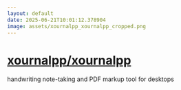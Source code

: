 ```yaml
---
layout: default
date: 2025-06-21T10:01:12.378904
image: assets/xournalpp_xournalpp_cropped.png
---
```


# [xournalpp/xournalpp](https://github.com/xournalpp/xournalpp)

handwriting note-taking and PDF markup tool for desktops
